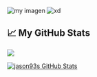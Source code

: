 ![my imagen](http://imagenesparacelulares.net/wp-content/uploads/2014/09/407925.jpg)
![xd](https://komarev.com/ghpvc/?username=jason93s&color=2685BF)

## &#x1f4c8; My GitHub Stats

<a href="https://github.com/jason93s
/
jason93s">
  <img align="center" src="https://github-readme-stats.vercel.app/api/top-langs/?username=jason93s&hide=java,html&title_color=ffffff&text_color=c9cacc&icon_color=2bbc8a&bg_color=1d1f21"/>
</a>


<a href="https://github.com/jason93s/jason93s">
  <img align="center" src="https://github-readme-stats.vercel.app/api?username=jason93s&show_icons=true&line_height=27&count_private=true&title_color=ffffff&text_color=c9cacc&icon_color=2bbc8a&bg_color=1d1f21" alt="jason93s GitHub Stats" />
</a>
